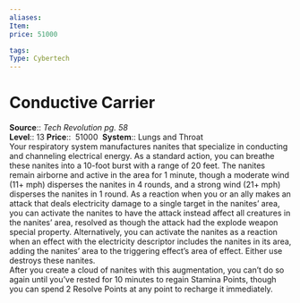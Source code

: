```yaml
---
aliases: 
Item:
price: 51000

tags: 
Type: Cybertech
---
```


# Conductive Carrier

**Source**:: _Tech Revolution pg. 58_  
**Level**:: 13
**Price**::  51000 
**System**:: Lungs and Throat  
Your respiratory system manufactures nanites that specialize in conducting and channeling electrical energy. As a standard action, you can breathe these nanites into a 10-foot burst with a range of 20 feet. The nanites remain airborne and active in the area for 1 minute, though a moderate wind (11+ mph) disperses the nanites in 4 rounds, and a strong wind (21+ mph) disperses the nanites in 1 round. As a reaction when you or an ally makes an attack that deals electricity damage to a single target in the nanites’ area, you can activate the nanites to have the attack instead affect all creatures in the nanites’ area, resolved as though the attack had the explode weapon special property. Alternatively, you can activate the nanites as a reaction when an effect with the electricity descriptor includes the nanites in its area, adding the nanites’ area to the triggering effect’s area of effect. Either use destroys these nanites.  
After you create a cloud of nanites with this augmentation, you can’t do so again until you’ve rested for 10 minutes to regain Stamina Points, though you can spend 2 Resolve Points at any point to recharge it immediately.
